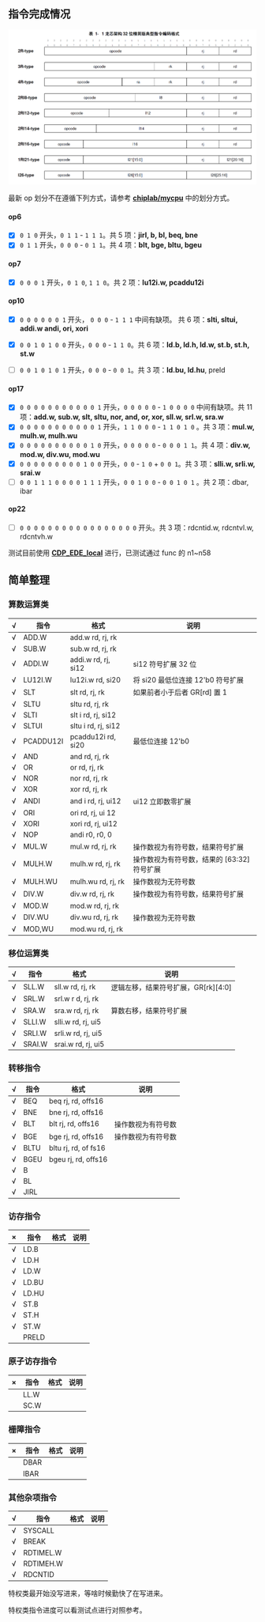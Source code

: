 ## 指令完成情况



![指令格式](./doc/pic/指令格式.png)

最新 op 划分不在遵循下列方式，请参考 **[chiplab/mycpu](https://gitee.com/loongson-edu/chiplab/tree/chiplab_diff/IP/myCPU)** 中的划分方式。

#### op6

- [x] `0 1 0`  开头，`0 1 1` - `1 1 1`。共 5 项：**jirl, b, bl, beq, bne**
- [x] `0 1 1` 开头，`0 0 0` - `0 1 1`。共 4 项：**blt, bge, bltu, bgeu**

#### op7

- [x] `0 0 0 1` 开头，`0 1 0`, `1 1 0`。共 2 项：**lu12i.w, pcaddu12i**

#### op10

- [x] `0 0 0 0 0 0 1` 开头， `0 0 0` - `1 1 1` 中间有缺项。 共 6 项：**slti, sltui, addi.w andi, ori, xori**

- [x] `0 0 1 0 1 0 0` 开头，`0 0 0` - `1 1 0`。共 6 项：**ld.b, ld.h, ld.w, st.b, st.h, st.w**
- [ ] `0 0 1 0 1 0 1` 开头，`0 0 0` - `0 0 1`。共 3 项：**ld.bu, ld.hu**, preld

#### op17

- [x] `0 0 0 0 0 0 0 0 0 0 0 1` 开头，`0 0 0 0 0` - `1 0 0 0 0`  中间有缺项。共 11 项：**add.w, sub.w, slt, sltu, nor, and, or, xor, sll.w, srl.w, sra.w**
- [x] `0 0 0 0 0 0 0 0 0 0 0 1` 开头，`1 1 0 0 0` - `1 1 0 1 0` 。共 3 项：**mul.w, mulh.w, mulh.wu**
- [x] `0 0 0 0 0 0 0 0 0 0 1 0` 开头，`0 0 0 0 0` - `0 0 0 1 1`。共 4 项：**div.w, mod.w, div.wu, mod.wu** 
- [x] `0 0 0 0 0 0 0 0 0 1 0 0` 开头，`0 0` - `1 0` + `0 0 1`。共 3 项：**slli.w, srli.w, srai.w**
- [ ] `0 0 1 1 1 0 0 0 0 1 1 1` 开头，`0 0 1 0 0` - `0 0 1 0 1` 。共 2 项：dbar, ibar

#### op22

- [ ] `0 0 0 0 0 0 0 0 0 0 0 0 0 0 0 0 0`  开头。共 3 项：rdcntid.w, rdcntvl.w, rdcntvh.w



测试目前使用 **[CDP_EDE_local](https://gitee.com/loongson-edu/cdp_ede_local)** 进行，已测试通过 func 的 n1~n58



## 简单整理

### 算数运算类

| √    | 指令      | 格式                | 说明                                        |
| ---- | --------- | ------------------- | ------------------------------------------- |
| √    | ADD.W     | add.w rd, rj, rk    |                                             |
| √    | SUB.W     | sub.w rd, rj, rk    |                                             |
| √    | ADDI.W    | addi.w rd, rj, si12 | si12 符号扩展 32 位                         |
| √    | LU12I.W   | lu12i.w rd, si20    | 将 si20 最低位连接 12'b0 符号扩展           |
| √    | SLT       | slt rd, rj, rk      | 如果前者小于后者 GR[rd] 置 1                |
| √    | SLTU      | sltu rd, rj, rk     |                                             |
| √    | SLTI      | slt i rd, rj, si12  |                                             |
| √    | SLTUI     | sltu i rd, rj, si12 |                                             |
| √    | PCADDU12I | pcaddu12i rd, si20  | 最低位连接 12'b0                            |
| √    | AND       | and rd, rj, rk      |                                             |
| √    | OR        | or rd, rj, rk       |                                             |
| √    | NOR       | nor rd, rj, rk      |                                             |
| √    | XOR       | xor rd, rj, rk      |                                             |
| √    | ANDI      | and i rd, rj, ui12  | ui12 立即数零扩展                           |
| √    | ORI       | ori rd, rj, ui 12   |                                             |
| √    | XORI      | xori rd, rj, ui12   |                                             |
| √    | NOP       | andi r0, r0, 0      |                                             |
| √    | MUL.W     | mul.w rd, rj, rk    | 操作数视为有符号数，结果符号扩展            |
| √    | MULH.W    | mulh.w rd, rj, rk   | 操作数视为有符号数，结果的 [63:32] 符号扩展 |
| √    | MULH.WU   | mulh.wu rd, rj, rk  | 操作数视为无符号数                          |
| √    | DIV.W     | div.w rd, rj, rk    | 操作数视为有符号数，结果符号扩展            |
| √    | MOD.W     | mod.w rd, rj, rk    |                                             |
| √    | DIV.WU    | div.wu rd, rj, rk   | 操作数视为无符号数                          |
| √    | MOD,WU    | mod.wu rd, rj, rk   |                                             |


### 移位运算类

| √   | 指令    | 格式                | 说明                                |
| ------- | ------------------- | ----------------------------------- | ----------------------------------- |
| √  | SLL.W   | sll.w rd, rj, rk    | 逻辑左移，结果符号扩展，GR\[rk][4:0] |
| √  | SRL.W   | srl.w r d, rj, rk   |                                     |
| √  | SRA.W   | sra.w rd, rj, rk    | 算数右移，结果符号扩展              |
| √ | SLLI.W  | slli.w rd, rj, ui5  |                                     |
| √ | SRLI.W  | srli.w rd, rj, ui5  |                                     |
| √ | SRAI.W  | srai.w rd, rj, ui5  |                                     |

### 转移指令

| √    | 指令 | 格式                 | 说明               |
| ---- | ---- | -------------------- | ------------------ |
| √    | BEQ  | beq rj, rd, offs16   |                    |
| √    | BNE  | bne rj, rd, offs16   |                    |
| √    | BLT  | blt rj, rd, offs16   | 操作数视为有符号数 |
| √    | BGE  | bge rj, rd, offs16   | 操作数视为有符号数 |
| √    | BLTU | bltu rj, rd, of fs16 |                    |
| √    | BGEU | bgeu rj, rd, offs16  |                    |
| √    | B    |                      |                    |
| √    | BL   |                      |                    |
| √    | JIRL |                      |                    |

### 访存指令

| ×    | 指令       | 格式 | 说明 |
| ---------- | ---- | ---- | ---- |
| √ | LD.B |      |      |
| √ | LD.H |      |      |
| √ | LD.W |      |      |
| √ | LD.BU |      |      |
| √ | LD.HU |      |      |
| √ | ST.B |      |      |
| √ | ST.H |      |      |
| √ | ST.W |      |      |
|  | PRELD |      |      |

### 原子访存指令

| ×     | 指令       | 格式 | 说明 |
| ---------- | ---- | ---- | ---- |
|  | LL.W |      |      |
|  | SC.W |      |      |

### 栅障指令

| ×     | 指令       | 格式 | 说明 |
| ---------- | ---- | ---- | ---- |
|  | DBAR |      |      |
|  | IBAR |      |      |

### 其他杂项指令

| √    | 指令       | 格式 | 说明 |
| ---------- | ---- | ---- | ---- |
| √ | SYSCALL |      |      |
| √ | BREAK |      |      |
| √ | RDTIMEL.W |      |      |
| √ | RDTIMEH.W |      |      |
| √ | RDCNTID |      |      |



特权类最开始没写进来，等啥时候勤快了在写进来。

特权类指令进度可以看测试点进行对照参考。
